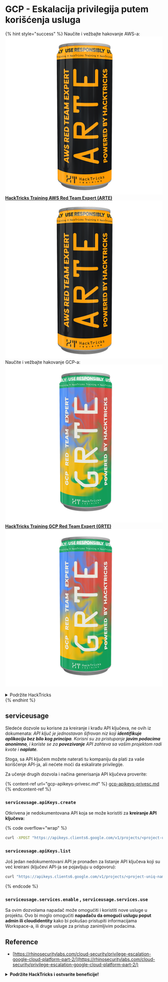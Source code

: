 # GCP - Eskalacija privilegija putem korišćenja usluga

{% hint style="success" %}
Naučite i vežbajte hakovanje AWS-a: <img src="/.gitbook/assets/image.png" alt="" data-size="line">[**HackTricks Training AWS Red Team Expert (ARTE)**](https://training.hacktricks.xyz/courses/arte)<img src="/.gitbook/assets/image.png" alt="" data-size="line">\
Naučite i vežbajte hakovanje GCP-a: <img src="/.gitbook/assets/image (2).png" alt="" data-size="line">[**HackTricks Training GCP Red Team Expert (GRTE)**<img src="/.gitbook/assets/image (2).png" alt="" data-size="line">](https://training.hacktricks.xyz/courses/grte)

<details>

<summary>Podržite HackTricks</summary>

* Proverite [**planove pretplate**](https://github.com/sponsors/carlospolop)!
* **Pridružite se** 💬 [**Discord grupi**](https://discord.gg/hRep4RUj7f) ili [**telegram grupi**](https://t.me/peass) ili nas **pratite** na **Twitteru** 🐦 [**@hacktricks\_live**](https://twitter.com/hacktricks\_live)**.**
* **Podelite hakovanje trikova slanjem PR-ova na** [**HackTricks**](https://github.com/carlospolop/hacktricks) i [**HackTricks Cloud**](https://github.com/carlospolop/hacktricks-cloud) github repozitorijume.

</details>
{% endhint %}

## serviceusage

Sledeće dozvole su korisne za kreiranje i krađu API ključeva, ne ovih iz dokumenata: _API ključ je jednostavan šifrovan niz koji **identifikuje aplikaciju bez bilo kog principa**. Korisni su za pristupanje **javim podacima anonimno**, i koriste se za **povezivanje** API zahteva sa vašim projektom radi kvote i **naplate**._

Stoga, sa API ključem možete naterati tu kompaniju da plati za vaše korišćenje API-ja, ali nećete moći da eskalirate privilegije.

Za učenje drugih dozvola i načina generisanja API ključeva proverite:

{% content-ref url="gcp-apikeys-privesc.md" %}
[gcp-apikeys-privesc.md](gcp-apikeys-privesc.md)
{% endcontent-ref %}

### `serviceusage.apiKeys.create`

Otkrivena je nedokumentovana API koja se može koristiti za **kreiranje API ključeva:**

{% code overflow="wrap" %}
```bash
curl -XPOST "https://apikeys.clients6.google.com/v1/projects/<project-uniq-name>/apiKeys?access_token=$(gcloud auth print-access-token)"
```
### `serviceusage.apiKeys.list`

Još jedan nedokumentovani API je pronađen za listanje API ključeva koji su već kreirani (ključevi API-ja se pojavljuju u odgovoru):
```bash
curl "https://apikeys.clients6.google.com/v1/projects/<project-uniq-name>/apiKeys?access_token=$(gcloud auth print-access-token)"
```
{% endcode %}

### **`serviceusage.services.enable`** , **`serviceusage.services.use`**

Sa ovim dozvolama napadač može omogućiti i koristiti nove usluge u projektu. Ovo bi moglo omogućiti **napadaču da omogući uslugu poput admin ili cloudidentity** kako bi pokušao pristupiti informacijama Workspace-a, ili druge usluge za pristup zanimljivim podacima.&#x20;

## **Reference**

* [https://rhinosecuritylabs.com/cloud-security/privilege-escalation-google-cloud-platform-part-2/](https://rhinosecuritylabs.com/cloud-security/privilege-escalation-google-cloud-platform-part-2/)

<details>

<summary><strong>Podržite HackTricks i ostvarite beneficije!</strong></summary>

Da li radite u **kompaniji za kibernetičku bezbednost**? Želite li da vidite svoju **kompaniju reklamiranu na HackTricks**? ili želite da pristupite **najnovijoj verziji PEASS ili preuzmete HackTricks u PDF formatu**? Proverite [**PLANOVE ZA PRETPLATU**](https://github.com/sponsors/carlospolop)!

Otkrijte [**Porodicu PEASS**](https://opensea.io/collection/the-peass-family), našu kolekciju ekskluzivnih [**NFT-ova**](https://opensea.io/collection/the-peass-family)

Pribavite [**zvanični PEASS & HackTricks swag**](https://peass.creator-spring.com)

**Pridružite se** [**💬**](https://emojipedia.org/speech-balloon/) [**Discord grupi**](https://discord.gg/hRep4RUj7f) ili [**telegram grupi**](https://t.me/peass) ili me **pratite** na **Twitteru** [**🐦**](https://github.com/carlospolop/hacktricks/tree/7af18b62b3bdc423e11444677a6a73d4043511e9/\[https:/emojipedia.org/bird/README.md)[**@carlospolopm**](https://twitter.com/carlospolopm)**.**

**Podelite svoje hakovanje trikove podnošenjem PR-ova** [**hacktricks github repozitorijumu**](https://github.com/carlospolop/hacktricks)\*\*\*\*

**.**

</details>
